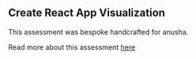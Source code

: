 ## Create React App Visualization

This assessment was bespoke handcrafted for anusha.

Read more about this assessment [here](https://react.eogresources.com)
